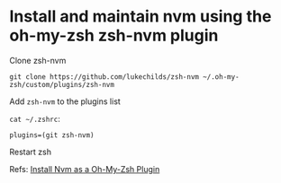 # Install and maintain nvm using the oh-my-zsh zsh-nvm plugin

Clone zsh-nvm
```
git clone https://github.com/lukechilds/zsh-nvm ~/.oh-my-zsh/custom/plugins/zsh-nvm
```

Add `zsh-nvm` to the plugins list

`cat ~/.zshrc`:
```
plugins=(git zsh-nvm)
```

Restart zsh

Refs: [Install Nvm as a Oh-My-Zsh Plugin](https://blog.rylander.io/2017/11/13/install-nvm-as-a-oh-my-zsh-plugin/)
